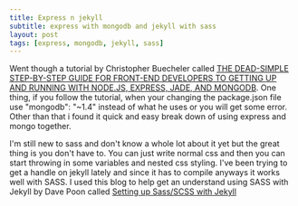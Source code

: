 ```yaml
---
title: Express n jekyll
subtitle: express with mongodb and jekyll with sass
layout: post
tags: [express, mongodb, jekyll, sass]
---
```


Went though a tutorial by Christopher Buecheler called [THE DEAD-SIMPLE STEP-BY-STEP GUIDE FOR FRONT-END DEVELOPERS TO GETTING UP AND RUNNING WITH NODE.JS, EXPRESS, JADE, AND MONGODB](http://cwbuecheler.com/web/tutorials/2013/node-express-mongo/).  One thing, if you follow the tutorial, when your changing the package.json file use "mongodb": "~1.4" instead of what he uses or you will get some error.  Other than that i found it quick and easy break down of using express and mongo together.

I'm still new to sass and don't know a whole lot about it yet but the great thing is you don't have to.  You can just write normal css and then you can start throwing in some variables and nested css styling.  I've been trying to get a handle on jekyll lately and since it has to compile anyways it works well with SASS.  I used this blog to help get an understand using SASS with Jekyll by Dave Poon called [Setting up Sass/SCSS with Jekyll](http://blog.davepoon.net/2015/01/19/setting-up-sass-with-jekyll/)
